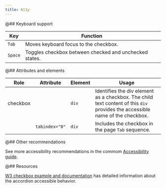 ```yaml
---
title: A11y
---
```


@## Keyboard support

| Key     | Function                                               |
| ------- | ------------------------------------------------------ |
| `Tab`   | Moves keyboard focus to the checkbox.                  |
| `Space` | Toggles checkbox between checked and unchecked states. |

@## Attributes and elements

| Role     | Attribute      | Element | Usage                                                                                                                        |
| -------- | -------------- | ------- | ---------------------------------------------------------------------------------------------------------------------------- |
| checkbox |                | `div`   | Identifies the div element as a checkbox. The child text content of this `div` provides the accessible name of the checkbox. |
|          | `tabindex="0"` | `div`   | Includes the checkbox in the page `Tab` sequence.                                                                            |

@## Other recommendations

See more accessibility recommendations in the commom [Accessibility guide](/core-principles/a11y/).

@## Resources

[W3 checkbox example and documentation](https://www.w3.org/TR/wai-aria-practices-1.1/examples/checkbox/checkbox-1/checkbox-1.html) has detailed information about the accordion accessible behavior.
